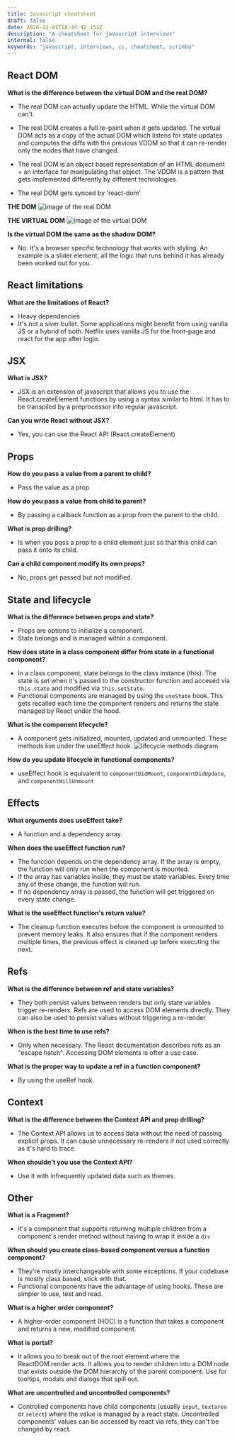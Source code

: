 ```yaml
---
title: Javascript cheatsheet
draft: false
date: 2020-12-01T18:44:42.151Z
description: "A cheatsheet for javascript interviews"
internal: false
keywords: "javascript, interviews, cs, cheatsheet, scrimba"
---
```


## React DOM

**What is the difference between the virtual DOM and the real DOM?**

- The real DOM can actually update the HTML. While the virtual DOM can't.

- The real DOM creates a full re-paint when it gets updated. The virtual DOM acts as a copy of the actual DOM which listens for state updates and computes the diffs with the previous VDOM so that it can re-render only the nodes that have changed.

- The real DOM is an object based representation of an HTML document + an interface for manipulating that object. The VDOM is a pattern that gets implemented differently by different technologies.

- The real DOM gets synced by 'react-dom'

**THE DOM**
![image of the real DOM ](./DOM.png)

**THE VIRTUAL DOM**
![image of the virtual DOM ](./VDOM.png)

**Is the virtual DOM the same as the shadow DOM?**

- No. It's a browser specific technology that works with styling. An example is a slider element, all the logic that runs behind it has already been worked out for you.

## React limitations

**What are the limitations of React?**

- Heavy dependencies
- It's not a siver bullet. Some applications might benefit from using vanilla JS or a hybrid of both. Netflix uses vanilla JS for the front-page and react for the app after login.

## JSX

**What is JSX?**

- JSX is an extension of javascript that allows you to use the React.createElement functions by using a syntax similar to html. It has to be transpiled by a preprocessor into regular javascript.

**Can you write React without JSX?**

- Yes, you can use the React API (React.createElement)

## Props

**How do you pass a value from a parent to child?**

- Pass the value as a prop

**How do you pass a value from child to parent?**

- By passing a callback function as a prop from the parent to the child.

**What is prop drilling?**

- Is when you pass a prop to a child element just so that this child can pass it onto its child.

**Can a child component modify its own props?**

- No, props get passed but not modified.

## State and lifecycle

**What is the difference between props and state?**

- Props are options to initialize a component.
- State belongs and is managed within a component.

**How does state in a class component differ from state in a functional component?**

- In a class component, state belongs to the class instance (this). The state is set when it's passed to the constructor function and accesed via `this.state` and modified via `this.setState`.
- Functional components are managed by using the `useState` hook. This gets recalled each time the component renders and returns the state managed by React under the hood.

**What is the component lifecycle?**

- A component gets initialized, mounted, updated and unmounted. These methods live under the useEffect hook.
  ![lifecycle methods diagram](./lifecycle.png)

**How do you update lifecycle in functional components?**

- useEffect hook is equivalent to `componentDidMount`, `componentDidUpdate`, and `componentWillUnmount`

## Effects

**What arguments does useEffect take?**

- A function and a dependency array.

**When does the useEffect function run?**

- The function depends on the dependency array. If the array is empty, the function will only run when the component is mounted.
- If the array has variables inside, they must be state variables. Every time any of these change, the function will run.
- If no dependency array is passed, the function will get triggered on every state change.

**What is the useEffect function's return value?**

- The cleanup function executes before the component is unmounted to prevent memory leaks. It also ensures that if the component renders multiple times, the previous effect is cleaned up before executing the next.

## Refs

**What is the difference between ref and state variables?**

- They both persist values between renders but only state variables trigger re-renders. Refs are used to access DOM elements directly. They can also be used to persist values without triggering a re-render

**When is the best time to use refs?**

- Only when necessary. The React documentation describes refs as an "escape hatch". Accessing DOM elements is ofter a use case.

**What is the proper way to update a ref in a function component?**

- By using the useRef hook.

## Context

**What is the difference between the Context API and prop drilling?**

- The Context API allows us to access data without the need of passing explicit props. It can cause unnecessary re-renders if not used correctly as it's hard to trace.

**When shouldn't you use the Context API?**

- Use it with infrequently updated data such as themes.

## Other

**What is a Fragment?**

- It's a component that supports returning multiple children from a component's render method without having to wrap it inside a `div`

**When should you create class-based component versus a function component?**

- They're mostly interchangeable with some exceptions. If your codebase is mostly class based, stick with that.
- Functional components have the advantage of using hooks. These are simpler to use, test and read.

**What is a higher order component?**

- A higher-order component (HOC) is a function that takes a component and returns a new, modified component.

**What is portal?**

- It allows you to break out of the root element where the ReactDOM.render acts. It allows you to render children into a DOM node that exists outside the DOM hierarchy of the parent component. Use for tooltips, modals and dialogs that spill out.

**What are uncontrolled and uncontrolled components?**

- Controlled components have child components (usually `input`, `textarea` or `select`) where the value is managed by a react state. Uncontrolled components' values can be accessed by react via refs, they can't be changed by react.
